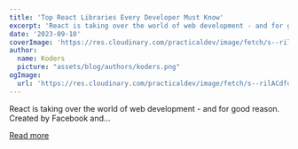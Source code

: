 ```yaml
---
title: 'Top React Libraries Every Developer Must Know'
excerpt: 'React is taking over the world of web development - and for good reason. Created by Facebook and...'
date: '2023-09-10'
coverImage: 'https://res.cloudinary.com/practicaldev/image/fetch/s--rilACdfd--/c_imagga_scale,f_auto,fl_progressive,h_420,q_auto,w_1000/https://dev-to-uploads.s3.amazonaws.com/uploads/articles/phmlpsaht9vvaa2512ft.png'
author:
  name: Koders
  picture: "assets/blog/authors/koders.png"
ogImage:
  url: 'https://res.cloudinary.com/practicaldev/image/fetch/s--rilACdfd--/c_imagga_scale,f_auto,fl_progressive,h_420,q_auto,w_1000/https://dev-to-uploads.s3.amazonaws.com/uploads/articles/phmlpsaht9vvaa2512ft.png'
---
```


React is taking over the world of web development - and for good reason. Created by Facebook and...

[Read more](https://dev.to/scofieldidehen/top-react-libraries-every-developer-must-know-18e7)
